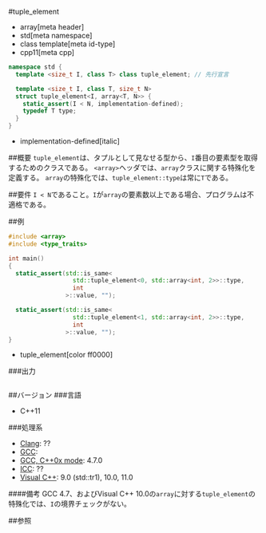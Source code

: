 #tuple_element
* array[meta header]
* std[meta namespace]
* class template[meta id-type]
* cpp11[meta cpp]

```cpp
namespace std {
  template <size_t I, class T> class tuple_element; // 先行宣言

  template <size_t I, class T, size_t N>
  struct tuple_element<I, array<T, N>> {
    static_assert(I < N, implementation-defined);
    typedef T type;
  }
}
```
* implementation-defined[italic]

##概要
`tuple_element`は、タプルとして見なせる型から、`I`番目の要素型を取得するためのクラスである。
`<array>`ヘッダでは、`array`クラスに関する特殊化を定義する。
`array`の特殊化では、`tuple_element::type`は常に`T`である。


##要件
`I < N`であること。`I`が`array`の要素数以上である場合、プログラムは不適格である。


##例
```cpp
#include <array>
#include <type_traits>

int main()
{
  static_assert(std::is_same<
                  std::tuple_element<0, std::array<int, 2>>::type,
                  int
                >::value, "");

  static_assert(std::is_same<
                  std::tuple_element<1, std::array<int, 2>>::type,
                  int
                >::value, "");
}
```
* tuple_element[color ff0000]


###出力
```
```


##バージョン
###言語
- C++11

###処理系
- [Clang](/implementation.md#clang): ??
- [GCC](/implementation.md#gcc): 
- [GCC, C++0x mode](/implementation.md#gcc): 4.7.0
- [ICC](/implementation.md#icc): ??
- [Visual C++](/implementation.md#visual_cpp): 9.0 (std::tr1), 10.0, 11.0

####備考
GCC 4.7、およびVisual C++ 10.0の`array`に対する`tuple_element`の特殊化では、`I`の境界チェックがない。


##参照

